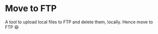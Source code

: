 # Move to FTP

A tool to upload local files to FTP and delete them, locally. Hence move to FTP :smile:

